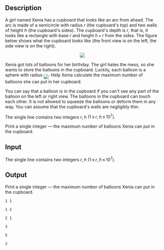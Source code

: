 ## Description

<div><p>A girl named Xenia has a cupboard that looks like an arc from ahead. The arc is made of a semicircle with radius <span class="tex-span"><i>r</i></span> (the cupboard's top) and two walls of height <span class="tex-span"><i>h</i></span> (the cupboard's sides). The cupboard's depth is <span class="tex-span"><i>r</i></span>, that is, it looks like a rectangle with base <span class="tex-span"><i>r</i></span> and height <span class="tex-span"><i>h</i> + <i>r</i></span> from the sides. The figure below shows what the cupboard looks like (the front view is on the left, the side view is on the right).</p><center> <img class="tex-graphics" src="file://X9MndBsA.png" style="max-width: 100.0%;max-height: 100.0%;"> </center><p>Xenia got lots of balloons for her birthday. The girl hates the mess, so she wants to store the balloons in the cupboard. Luckily, each balloon is a sphere with radius <img align="middle" class="tex-formula" src="file://5yH2XGTJ.png" style="max-width: 100.0%;max-height: 100.0%;">. Help Xenia calculate the maximum number of balloons she can put in her cupboard. </p><p>You can say that a balloon is in the cupboard if you can't see any part of the balloon on the left or right view. The balloons in the cupboard can touch each other. It is not allowed to squeeze the balloons or deform them in any way. You can assume that the cupboard's walls are negligibly thin.</p></div><div class="input-specification"><p>The single line contains two integers <span class="tex-span"><i>r</i>, <i>h</i></span> <span class="tex-span">(1 ≤ <i>r</i>, <i>h</i> ≤ 10<sup class="upper-index">7</sup>)</span>.</p></div><div class="output-specification"><p>Print a single integer — the maximum number of balloons Xenia can put in the cupboard.</p></div>

## Input

<p>The single line contains two integers <span class="tex-span"><i>r</i>, <i>h</i></span> <span class="tex-span">(1 ≤ <i>r</i>, <i>h</i> ≤ 10<sup class="upper-index">7</sup>)</span>.</p>

## Output

<p>Print a single integer — the maximum number of balloons Xenia can put in the cupboard.</p>





```input1
1 1

```




```input2
1 2

```




```input3
2 1

```




```output1
3

```




```output2
5

```




```output3
2

```



